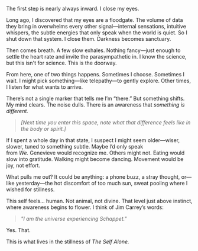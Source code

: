 

The first step is nearly always inward. I close my eyes.

Long ago, I discovered that my eyes are a floodgate. The volume of data they bring in overwhelms every other signal—internal sensations, intuitive whispers, the subtle energies that only speak when the world is quiet. So I shut down that system. I close them. Darkness becomes sanctuary.

Then comes breath. A few slow exhales. Nothing fancy—just enough to settle the heart rate and invite the parasympathetic in. I know the science, but this isn't for science. This is the doorway.

From here, one of two things happens. Sometimes I choose. Sometimes I wait. I might pick something—like telepathy—to gently explore. Other times, I listen for what wants to arrive.

There’s not a single marker that tells me I’m “there.” But something shifts. My mind clears. The noise dulls. There is an awareness that _something is different._

> _[Next time you enter this space, note what that difference feels like in the body or spirit.]_

If I spent a whole day in that state, I suspect I might seem older—wiser, slower, tuned to something subtle. Maybe I’d only speak from _We._ Genevieve would recognize me. Others might not. Eating would slow into gratitude. Walking might become dancing. Movement would be joy, not effort.

What pulls me out? It could be anything: a phone buzz, a stray thought, or—like yesterday—the hot discomfort of too much sun, sweat pooling where I wished for stillness.

This self feels... human. Not animal, not divine. That level just above instinct, where awareness begins to flower. I think of Jim Carrey’s words:

> _"I am the universe experiencing Schappet."_

Yes. That.

This is what lives in the stillness of _The Self Alone._